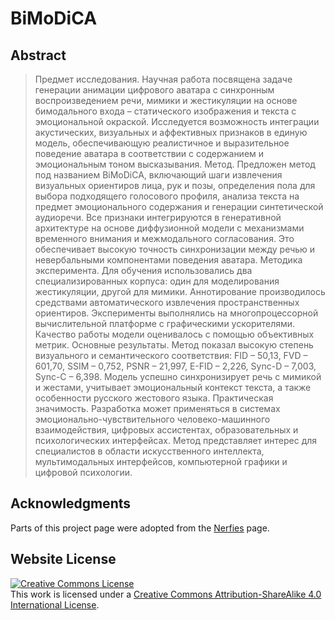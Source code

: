 # BiMoDiCA

## Abstract
> Предмет исследования. Научная работа посвящена задаче генерации анимации цифрового аватара с синхронным воспроизведением речи, мимики и жестикуляции на основе бимодального входа – статического изображения и текста с эмоциональной окраской. Исследуется возможность интеграции акустических, визуальных и аффективных признаков в единую модель, обеспечивающую реалистичное и выразительное поведение аватара в соответствии с содержанием и эмоциональным тоном высказывания. Метод. Предложен метод под названием BiMoDiCA, включающий шаги извлечения визуальных ориентиров лица, рук и позы, определения пола для выбора подходящего голосового профиля, анализа текста на предмет эмоционального содержания и генерации синтетической аудиоречи. Все признаки интегрируются в генеративной архитектуре на основе диффузионной модели с механизмами временного внимания и межмодального согласования. Это обеспечивает высокую точность синхронизации между речью и невербальными компонентами поведения аватара. Методика эксперимента. Для обучения использовались два специализированных корпуса: один для моделирования жестикуляции, другой для мимики. Аннотирование производилось средствами автоматического извлечения пространственных ориентиров. Эксперименты выполнялись на многопроцессорной вычислительной платформе с графическими ускорителями. Качество работы модели оценивалось с помощью объективных метрик. Основные результаты. Метод показал высокую степень визуального и семантического соответствия: FID – 50,13, FVD – 601,70, SSIM – 0,752, PSNR – 21,997, E-FID – 2,226, Sync-D – 7,003, Sync-C – 6,398. Модель успешно синхронизирует речь с мимикой и жестами, учитывает эмоциональный контекст текста, а также особенности русского жестового языка. Практическая значимость. Разработка может применяться в системах эмоционально-чувствительного человеко-машинного взаимодействия, цифровых ассистентах, образовательных и психологических интерфейсах. Метод представляет интерес для специалистов в области искусственного интеллекта, мультимодальных интерфейсов, компьютерной графики и цифровой психологии.

## Acknowledgments

Parts of this project page were adopted from the [Nerfies](https://nerfies.github.io/) page.

## Website License

<a rel="license" href="http://creativecommons.org/licenses/by-sa/4.0/"><img alt="Creative Commons License" style="border-width:0" src="https://i.creativecommons.org/l/by-sa/4.0/88x31.png" /></a><br />This work is licensed under a <a rel="license" href="http://creativecommons.org/licenses/by-sa/4.0/">Creative Commons Attribution-ShareAlike 4.0 International License</a>.
